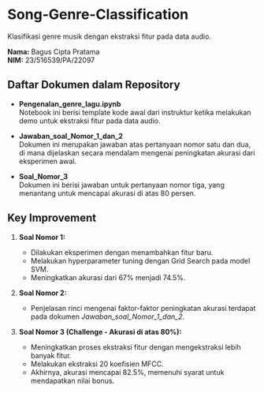 # Song-Genre-Classification

Klasifikasi genre musik dengan ekstraksi fitur pada data audio.

**Nama:** Bagus Cipta Pratama  
**NIM:** 23/516539/PA/22097

## Daftar Dokumen dalam Repository

- **Pengenalan_genre_lagu.ipynb**  
  Notebook ini berisi template kode awal dari instruktur ketika melakukan demo untuk ekstraksi fitur pada data audio.

- **Jawaban_soal_Nomor_1_dan_2**  
  Dokumen ini merupakan jawaban atas pertanyaan nomor satu dan dua, di mana dijelaskan secara mendalam mengenai peningkatan akurasi dari eksperimen awal.

- **Soal_Nomor_3**  
  Dokumen ini berisi jawaban untuk pertanyaan nomor tiga, yang menantang untuk mencapai akurasi di atas 80 persen.

## Key Improvement

1. **Soal Nomor 1:**  
   - Dilakukan eksperimen dengan menambahkan fitur baru.
   - Melakukan hyperparameter tuning dengan Grid Search pada model SVM.
   - Meningkatkan akurasi dari 67% menjadi 74.5%.

2. **Soal Nomor 2:**  
   - Penjelasan rinci mengenai faktor-faktor peningkatan akurasi terdapat pada dokumen *Jawaban_soal_Nomor_1_dan_2*.

3. **Soal Nomor 3 (Challenge - Akurasi di atas 80%):**  
   - Meningkatkan proses ekstraksi fitur dengan mengekstraksi lebih banyak fitur.
   - Melakukan ekstraksi 20 koefisien MFCC.
   - Akhirnya, akurasi mencapai 82.5%, memenuhi syarat untuk mendapatkan nilai bonus.
